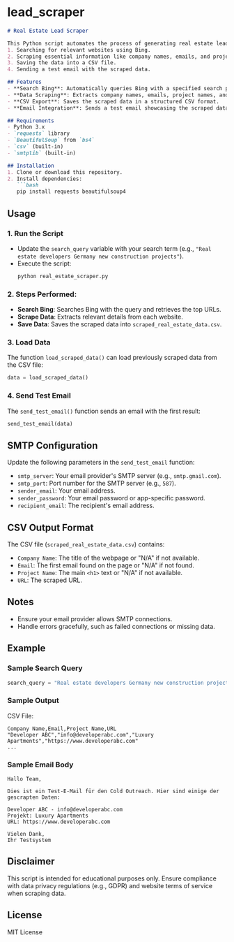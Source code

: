 # lead_scraper

```markdown
# Real Estate Lead Scraper

This Python script automates the process of generating real estate leads by:
1. Searching for relevant websites using Bing.
2. Scraping essential information like company names, emails, and project details.
3. Saving the data into a CSV file.
4. Sending a test email with the scraped data.

## Features
- **Search Bing**: Automatically queries Bing with a specified search phrase and retrieves a list of URLs.
- **Data Scraping**: Extracts company names, emails, project names, and URLs from the retrieved websites.
- **CSV Export**: Saves the scraped data in a structured CSV format.
- **Email Integration**: Sends a test email showcasing the scraped data.

## Requirements
- Python 3.x
- `requests` library
- `BeautifulSoup` from `bs4`
- `csv` (built-in)
- `smtplib` (built-in)

## Installation
1. Clone or download this repository.
2. Install dependencies:
   ```bash
   pip install requests beautifulsoup4
   ```

## Usage
### 1. Run the Script
- Update the `search_query` variable with your search term (e.g., `"Real estate developers Germany new construction projects"`).
- Execute the script:
  ```bash
  python real_estate_scraper.py
  ```

### 2. Steps Performed:
- **Search Bing**: Searches Bing with the query and retrieves the top URLs.
- **Scrape Data**: Extracts relevant details from each website.
- **Save Data**: Saves the scraped data into `scraped_real_estate_data.csv`.

### 3. Load Data
The function `load_scraped_data()` can load previously scraped data from the CSV file:
```python
data = load_scraped_data()
```

### 4. Send Test Email
The `send_test_email()` function sends an email with the first result:
```python
send_test_email(data)
```

## SMTP Configuration
Update the following parameters in the `send_test_email` function:
- `smtp_server`: Your email provider's SMTP server (e.g., `smtp.gmail.com`).
- `smtp_port`: Port number for the SMTP server (e.g., `587`).
- `sender_email`: Your email address.
- `sender_password`: Your email password or app-specific password.
- `recipient_email`: The recipient's email address.

## CSV Output Format
The CSV file (`scraped_real_estate_data.csv`) contains:
- `Company Name`: The title of the webpage or "N/A" if not available.
- `Email`: The first email found on the page or "N/A" if not found.
- `Project Name`: The main `<h1>` text or "N/A" if not available.
- `URL`: The scraped URL.

## Notes
- Ensure your email provider allows SMTP connections.
- Handle errors gracefully, such as failed connections or missing data.

## Example
### Sample Search Query
```python
search_query = "Real estate developers Germany new construction projects"
```

### Sample Output
CSV File:
```csv
Company Name,Email,Project Name,URL
"Developer ABC","info@developerabc.com","Luxury Apartments","https://www.developerabc.com"
...
```

### Sample Email Body
```plaintext
Hallo Team,

Dies ist ein Test-E-Mail für den Cold Outreach. Hier sind einige der gescrapten Daten:

Developer ABC - info@developerabc.com
Projekt: Luxury Apartments
URL: https://www.developerabc.com

Vielen Dank,
Ihr Testsystem
```

## Disclaimer
This script is intended for educational purposes only. Ensure compliance with data privacy regulations (e.g., GDPR) and website terms of service when scraping data.

## License
MIT License
```
